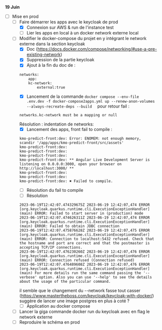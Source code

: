 **19 Juin**
- [ ] Mise en prod
    - [ ] Faire démarrer les apps avec le keycloak de prod
        - [x] Connexion sur AWS & run de l'instance test 
        - [ ] Lier les apps en local à un docker network externe local
    - [ ] Modifier le docker-compose du projet en y intégrant le network externe dans la section keycloak
        - [x] Doc (https://docs.docker.com/compose/networking/#use-a-pre-existing-network)
        - [x] Suppression de la partie keycloak
        - [x] Ajout à la fin du doc de : 
        ```
        networks:
            app:
            kc-network:
                external:true
        ```
        - [x] Lancement de la commande ```docker compose --env-file .env.dev -f docker-compose2apps.yml up --renew-anon-volumes --always-recreate-deps --build  ``` pour retour fail :
        ```
        networks.kc-network must be a mapping or null
        ```
        Résolution : indentation de networks:
        - [x] Lancement des apps, front fail to compile : 
        ```
        kmo-predict-front:dev: Error: ENOMEM: not enough memory, scandir '/app/apps/kmo-predict-front/src/assets'
        kmo-predict-front:dev:
        kmo-predict-front:dev:
        kmo-predict-front:dev:
        kmo-predict-front:dev: ** Angular Live Development Server is listening on 0.0.0.0:3000, open your browser on http://localhost:3000/ **
        kmo-predict-front:dev:
        kmo-predict-front:dev:
        kmo-predict-front:dev: ✖ Failed to compile.        
        ```
        - [ ] Résolution du fail to compile
        - [ ] Résolution 
        ```
        2023-06-19T12:42:07.474329675Z 2023-06-19 12:42:07,474 ERROR [org.keycloak.quarkus.runtime.cli.ExecutionExceptionHandler] (main) ERROR: Failed to start server in (production) mode
        2023-06-19T12:42:07.474626311Z 2023-06-19 12:42:07,474 ERROR [org.keycloak.quarkus.runtime.cli.ExecutionExceptionHandler] (main) ERROR: Failed to obtain JDBC connection
        2023-06-19T12:42:07.475876628Z 2023-06-19 12:42:07,475 ERROR [org.keycloak.quarkus.runtime.cli.ExecutionExceptionHandler] (main) ERROR: Connection to localhost:5432 refused. Check that the hostname and port are correct and that the postmaster is accepting TCP/IP connections.
        2023-06-19T12:42:07.476230260Z 2023-06-19 12:42:07,476 ERROR [org.keycloak.quarkus.runtime.cli.ExecutionExceptionHandler] (main) ERROR: Connection refused (Connection refused)
        2023-06-19T12:42:07.476489608Z 2023-06-19 12:42:07,476 ERROR [org.keycloak.quarkus.runtime.cli.ExecutionExceptionHandler] (main) For more details run the same command passing the '--verbose' option. Also you can use '--help' to see the details about the usage of the particular command.
        ```
        il semble que le changement du --network fasse tout casser
        (https://www.mastertheboss.com/keycloak/keycloak-with-docker/) suggère de lancer une image postgres en plus à coté ?
        - [ ] Application au docker compose
    - [ ] Lancer la giga commande docker run du keycloak avec en flag le network externe 
    - [ ] Reproduire le schéma en prod